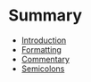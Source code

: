 # Summary

* [Introduction](introduction.md)
* [Formatting](formatting.md)
* [Commentary](commentary.md)
* [Semicolons](semicolons.md)

